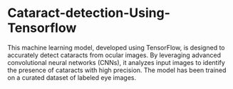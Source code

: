 # Cataract-detection-Using-Tensorflow
This machine learning model, developed using TensorFlow, is designed to accurately detect cataracts from ocular images. By leveraging advanced convolutional neural networks (CNNs), it analyzes input images to identify the presence of cataracts with high precision. The model has been trained on a curated dataset of labeled eye images.
